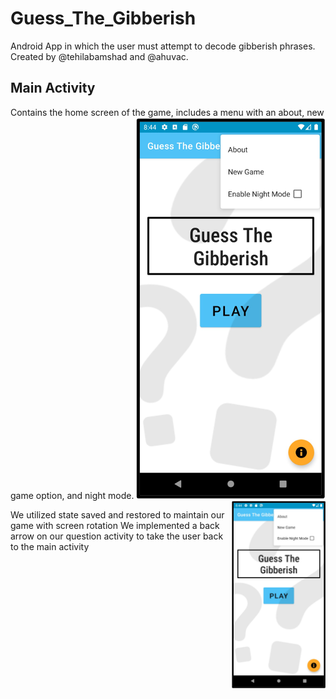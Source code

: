 # Guess_The_Gibberish
Android App in which the user must attempt to decode gibberish phrases. Created by @tehilabamshad and @ahuvac.
## Main Activity
Contains the home screen of the game, includes a menu with an about, new game option, and night mode.
![Home Screen](/screenshots/home_screen.png)
<img src="/screenshots/home_screen.png" width=150 height=300 align=right>



We utilized state saved and restored to maintain our game with screen rotation
We implemented a back arrow on our question activity to take the user back to the main activity
